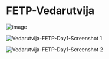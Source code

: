# FETP-Vedarutvija



![image](https://github.com/Vedarutvija/FETP-Vedarutvija/assets/52282654/8731fe61-17f1-40af-b2c4-d4ca66307373)



![Vedarutvija-FETP-Day1-Screenshot 1](https://github.com/Vedarutvija/FETP-Vedarutvija/assets/52282654/9d747372-be9e-4916-a83c-1e63e0d41b1b)




![Vedarutvija-FETP-Day1-Screenshot 2](https://github.com/Vedarutvija/FETP-Vedarutvija/assets/52282654/a0fa70f1-8b08-4c33-9b0d-f695e4843031)

